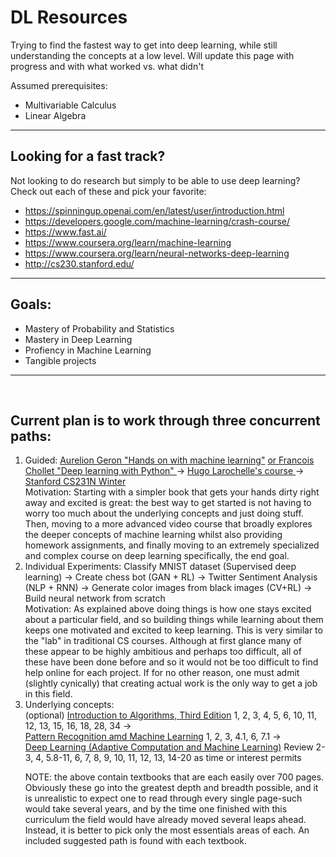# DL Resources

Trying to find the fastest way to get into deep learning, while still understanding the concepts at a low level. Will update this page with progress and with what worked vs. what didn't

Assumed prerequisites:

- Multivariable Calculus
- Linear Algebra

---

## Looking for a fast track?

Not looking to do research but simply to be able to use deep learning?
Check out each of these and pick your favorite:

- https://spinningup.openai.com/en/latest/user/introduction.html
- https://developers.google.com/machine-learning/crash-course/
- https://www.fast.ai/
- https://www.coursera.org/learn/machine-learning
- https://www.coursera.org/learn/neural-networks-deep-learning
- http://cs230.stanford.edu/

---

## Goals:

- Mastery of Probability and Statistics
- Mastery in Deep Learning
- Profiency in Machine Learning
- Tangible projects

---

<br>
<h2>Current plan is to work through three concurrent paths:</h2>

<ol>
<li>Guided:
    <span><a href="https://www.oreilly.com/library/view/hands-on-machine-learning/9781492032632/">Aurelion Geron "Hands on with machine learning"</a>
    <a href = "https://www.manning.com/books/deep-learning-with-python"> or Francois Chollet "Deep learning with Python" </a>
    </span>-><span>
    <a href = "http://info.usherbrooke.ca/hlarochelle/neural_networks/content.html">Hugo Larochelle's course </a>
    </span>-><span>
    <a href = "http://cs231n.stanford.edu/">Stanford CS231N Winter</a>
    </span>
</li>
    Motivation: Starting with a simpler book that gets your hands dirty right away and excited is great: the best way to get started is not having to worry too much about the underlying concepts and just doing stuff. Then, moving to a more advanced video course that broadly explores the deeper concepts of machine learning whilst also providing homework assignments, and finally moving to an extremely specialized and complex course on deep learning specifically, the end goal.
<li>Individual Experiments:
    <span>Classify MNIST dataset (Supervised deep learning)</span>
    <span>-></span>
    <span>Create chess bot (GAN + RL)</span>
    <span>-></span>
    <span>Twitter Sentiment Analysis (NLP + RNN)</span>
    <span>-></span>
    <span>Generate color images from black images (CV+RL)
    <span>-></span>
    <span>Build neural network from scratch</span>
</li>
    Motivation: As explained above doing things is how one stays excited about a particular field, and so building things while learning about them keeps one motivated and excited to keep learning. This is very similar to the "lab" in traditional CS courses. Although at first glance many of these appear to be highly ambitious and perhaps too difficult, all of these have been done before and so it would not be too difficult to find help online for each project. If for no other reason, one must admit (slightly cynically) that creating actual work is the only way to get a job in this field. 
<li>Underlying concepts: </li>
    <span>(optional) <a href="http://ressources.unisciel.fr/algoprog/s00aaroot/aa00module1/res/%5BCormen-AL2011%5DIntroduction_To_Algorithms-A3.pdf" target=_blank>Introduction to Algorithms, Third Edition</a>
     1, 2, 3, 4, 5, 6, 10, 11, 12, 13, 15, 16, 18, 28, 34 </span>
    <span>-></span>
    <br>
    <span><a href="http://users.isr.ist.utl.pt/~wurmd/Livros/school/Bishop%20-%20Pattern%20Recognition%20And%20Machine%20Learning%20-%20Springer%20%202006.pdf" target= "_blank">Pattern Recognition amd Machine Learning</a>
    1, 2, 3, 4.1, 6, 7.1
    </span>
    <span>-></span>
    <br>
    <span><a href= "https://github.com/janishar/mit-deep-learning-book-pdf" target = "_blank">Deep Learning (Adaptive Computation and Machine Learning)</a></span> Review 2-3, 4, 5.8-11, 6, 7, 8, 9, 10, 11, 12, 13, 14-20 as time or interest permits 
    <p>NOTE: the above contain textbooks that are each easily over 700 pages. Obviously these go into the greatest depth and breadth possible, and it is unrealistic to expect one to read through every single page-such would take several years, and by the time one finished with this curriculum the field would have already moved several leaps ahead. Instead, it is better to pick only the most essentials areas of each. An included suggested path is found with each textbook.</p></span>
    
</ol>

